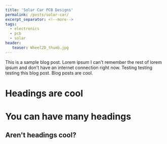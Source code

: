 ```yaml
---
title: 'Solar Car PCB Designs'
permalink: /posts/solar-car/
excerpt_separator: <!--more-->
tags:
  - electronics
  - pcb
  - solar
header:
   teaser: Wheel2D_thumb.jpg
---
```


This is a sample blog post. Lorem ipsum I can't remember the rest of lorem ipsum and don't have an internet connection right now. Testing testing testing this blog post. Blog posts are cool.

<!--more-->
Headings are cool
======

You can have many headings
======

Aren't headings cool?
------